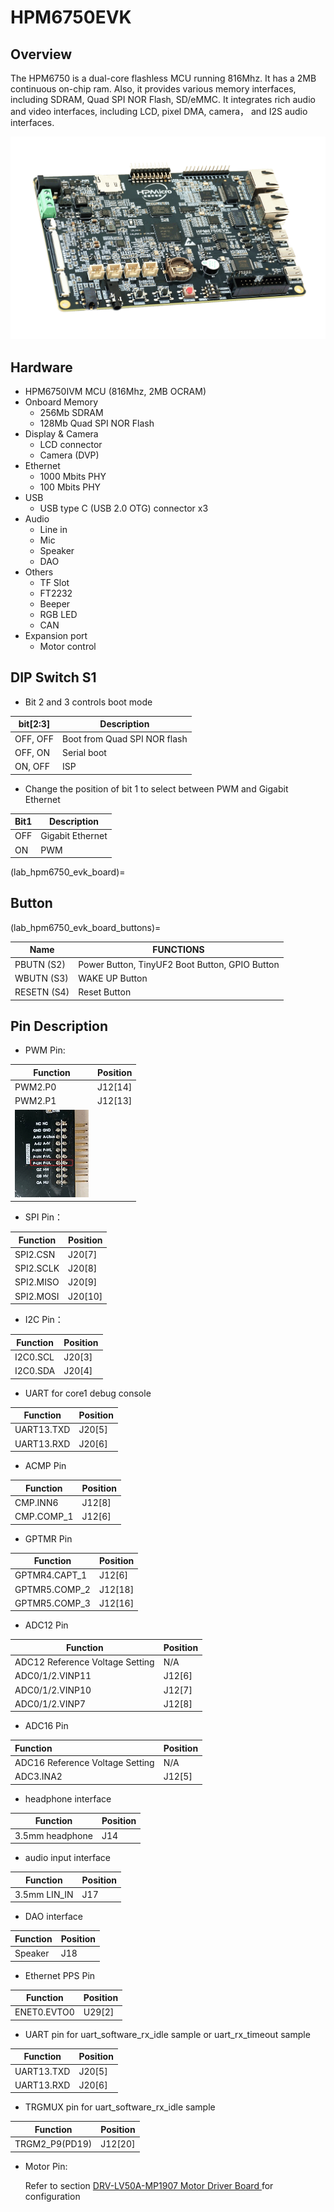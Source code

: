 # HPM6750EVK

## Overview

The HPM6750 is a dual-core flashless MCU running 816Mhz. It has a 2MB continuous on-chip ram. Also, it provides various memory interfaces, including SDRAM, Quad SPI NOR Flash, SD/eMMC. It integrates rich audio and video interfaces, including LCD, pixel DMA, camera， and I2S audio interfaces.

 ![hpm6750evk](../../../../assets/sdk/boards/hpm6750evk/hpm6750evk.png "hpm6750evk")

## Hardware

- HPM6750IVM MCU (816Mhz, 2MB OCRAM)
- Onboard Memory
  - 256Mb SDRAM
  - 128Mb Quad SPI NOR Flash
- Display & Camera
  - LCD connector
  - Camera (DVP)
- Ethernet
  - 1000 Mbits PHY
  - 100 Mbits PHY
- USB
  - USB type C (USB 2.0 OTG) connector x3
- Audio
  - Line in
  - Mic
  - Speaker
  - DAO
- Others
  - TF Slot
  - FT2232
  - Beeper
  - RGB LED
  - CAN
- Expansion port
  - Motor control

## DIP Switch S1

- Bit 2 and 3 controls boot mode

| bit[2:3] | Description                  |
| -------- | ---------------------------- |
| OFF, OFF | Boot from Quad SPI NOR flash |
| OFF, ON  | Serial boot                  |
| ON, OFF  | ISP                          |

- Change the position of bit 1 to select between PWM and Gigabit Ethernet

| Bit1 | Description       |
| ---- | ----------------- |
| OFF  | Gigabit Ethernet |
| ON   | PWM               |

(lab_hpm6750_evk_board)=

## Button

(lab_hpm6750_evk_board_buttons)=

| Name        | FUNCTIONS                                      |
| ----------- | ---------------------------------------------- |
| PBUTN (S2)  | Power Button, TinyUF2 Boot Button, GPIO Button |
| WBUTN (S3)  | WAKE UP Button                                 |
| RESETN (S4) | Reset Button                                   |

## Pin Description

- PWM Pin:

| Function                                                                                | Position |
| --------------------------------------------------------------------------------------- | -------- |
| PWM2.P0                                                                                 | J12[14]  |
| PWM2.P1                                                                                 | J12[13]  |
| ![image-1](../../../../assets/sdk/boards/hpm6750evk/hpm6750evk_pwm_output_pin.png "image-1") |          |

- SPI Pin：

| Function  | Position |
| --------- | -------- |
| SPI2.CSN  | J20[7]   |
| SPI2.SCLK | J20[8]   |
| SPI2.MISO | J20[9]   |
| SPI2.MOSI | J20[10]  |

- I2C Pin：

| Function | Position |
| -------- | -------- |
| I2C0.SCL | J20[3]   |
| I2C0.SDA | J20[4]   |

- UART for core1 debug console

| Function   | Position |
| ---------- | -------- |
| UART13.TXD | J20[5]   |
| UART13.RXD | J20[6]   |

- ACMP Pin

| Function   | Position |
| ---------- | -------- |
| CMP.INN6   | J12[8]   |
| CMP.COMP_1 | J12[6]   |

- GPTMR Pin

| Function      | Position |
| ------------- | -------- |
| GPTMR4.CAPT_1 | J12[6]   |
| GPTMR5.COMP_2 | J12[18]  |
| GPTMR5.COMP_3 | J12[16]  |

- ADC12 Pin

| Function                        | Position |
| ------------------------------- | -------- |
| ADC12 Reference Voltage Setting | N/A      |
| ADC0/1/2.VINP11                 | J12[6]   |
| ADC0/1/2.VINP10                 | J12[7]   |
| ADC0/1/2.VINP7                  | J12[8]   |

- ADC16 Pin

| Function                         | Position |
| :------------------------------- | -------- |
| ADC16 Reference Voltage Setting | N/A      |
| ADC3.INA2                        | J12[5]   |

- headphone interface

| Function        | Position |
| --------------- | -------- |
| 3.5mm headphone | J14      |

- audio input interface

| Function     | Position |
| ------------ | -------- |
| 3.5mm LIN_IN | J17      |

- DAO interface

| Function | Position |
| -------- | -------- |
| Speaker  | J18      |

- Ethernet PPS Pin

| Function    | Position |
| ----------- | -------- |
| ENET0.EVTO0 | U29[2]   |

- UART pin for uart_software_rx_idle sample or uart_rx_timeout sample

| Function   | Position |
| ---------- | -------- |
| UART13.TXD | J20[5]   |
| UART13.RXD | J20[6]   |

- TRGMUX pin for uart_software_rx_idle sample

| Function   | Position |
| ---------- | -------- |
| TRGM2_P9(PD19)  | J12[20]   |

- Motor Pin:

  Refer to section [DRV-LV50A-MP1907 Motor Driver Board ](lab_drv_lv50a_mp1907) for configuration

